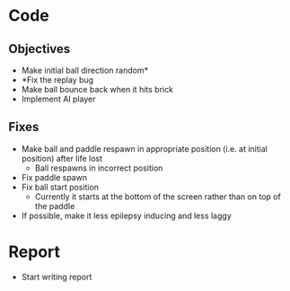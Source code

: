 # Code

## Objectives

- Make initial ball direction random\*
- \*Fix the replay bug
- Make ball bounce back when it hits brick
- Implement AI player

## Fixes

- Make ball and paddle respawn in appropriate position (i.e. at initial position) after life lost
  - Ball respawns in incorrect position
- Fix paddle spawn
- Fix ball start position
  - Currently it starts at the bottom of the screen rather than on top of the paddle
- If possible, make it less epilepsy inducing and less laggy

# Report

- Start writing report
